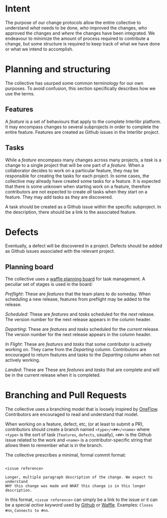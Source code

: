 # Intent

The purpose of our change protocols allow the entire collective to understand
*what* needs to be done, *who* improved the changes, *who* approved the changes
and *where* the changes have been integrated. We endeavour to minimize the
amount of process required to contribute a change, but some structure is
required to keep track of what we have done or what we intend to accomplish.

# Planning and structuring

The collective has usurped some common terminology for our own purposes. To
avoid confusion, this section specifically describes how we use the terms.

## Features

A *feature* is a set of behaviours that apply to the complete Interlibr
platform. It may encompass changes to several subprojects in order to complete
the entire feature. Features are created as Github issues in the Interlibr
project.

## Tasks

While a *feature* encompass many changes across many projects, a *task* is a
change to a single project that will be one part of a *feature*. When a
collaborator decides to work on a particular feature, they may be responsible
for creating the tasks for each project. In some cases, the collective may
already have created some tasks for a feature. It is expected that there is some
unknown when starting work on a feature, therefore contributors are not expected
to create *all* tasks when they start on a feature. They may add tasks as they
are discovered.

A task should be created as a Github issue within the specific subproject. In
the description, there should be a link to the associated feature.

# Defects

Eventually, a defect will be discovered in a project. Defects should be added as
Github issues associated with the relevant project.

## Planning board

The collective uses a [waffle planning
board](https://waffle.io/Xalgorithms/xadf-active-repositories) for task
management. A peculiar set of stages is used in the board:

*Preflight*: These are *features* that the team plans to do someday. When
scheduling a new release, features from preflight may be added to the release.

*Scheduled*: These are *features* and *tasks* scheduled for the *next*
release. The version number for the next release appears in the column header.

*Departing*: These are *features* and *tasks* scheduled for the *current*
release. The version number for the next release appears in the column header.

*In Flight*: These are *features* and *tasks* that some contributor is actively
working on. They came from the *Departing* column. Contributors are encouraged
to return features and tasks to the *Departing* column when not actively
working.

*Landed*: These are These are *features* and *tasks* that are complete and will
be in the current release when it is completed.

# Branching and Pull Requests

The collective uses a branching model that is loosely inspired by
[OneFlow](https://www.endoflineblog.com/oneflow-a-git-branching-model-and-workflow#variation-develop-master). Contributors
are encouraged to read and understand that model.

When working on a feature, defect, etc, (or at least to submit a PR),
contributors should create a branch named `<type>/<##>/<name>` where `<type>` is
the sort of task (`features`, `defects`, usually), `<##>` is the Github issue
related to the work and `<name>` is a contributor-specific string that allows
them to remember what is in the branch.

The collective prescribes a minimal, formal commit format:

```Simple, short description of the change

<issue reference>

Longer, multiple paragraph description of the change. We expect to understand
WHY this change was made and WHAT this change is in this longer description.
```

In this format, `<issue reference>` can simply be a link to the issue or it can
be a special *active keyword* used by
[Github](https://help.github.com/articles/closing-issues-using-keywords/) or
[Waffle](https://help.waffle.io/faq/waffle-workflow/use-waffles-connect-keyword-to-connect-prs-to-issues). Examples:
`Closes #nn`, `Connects to #nn`.
